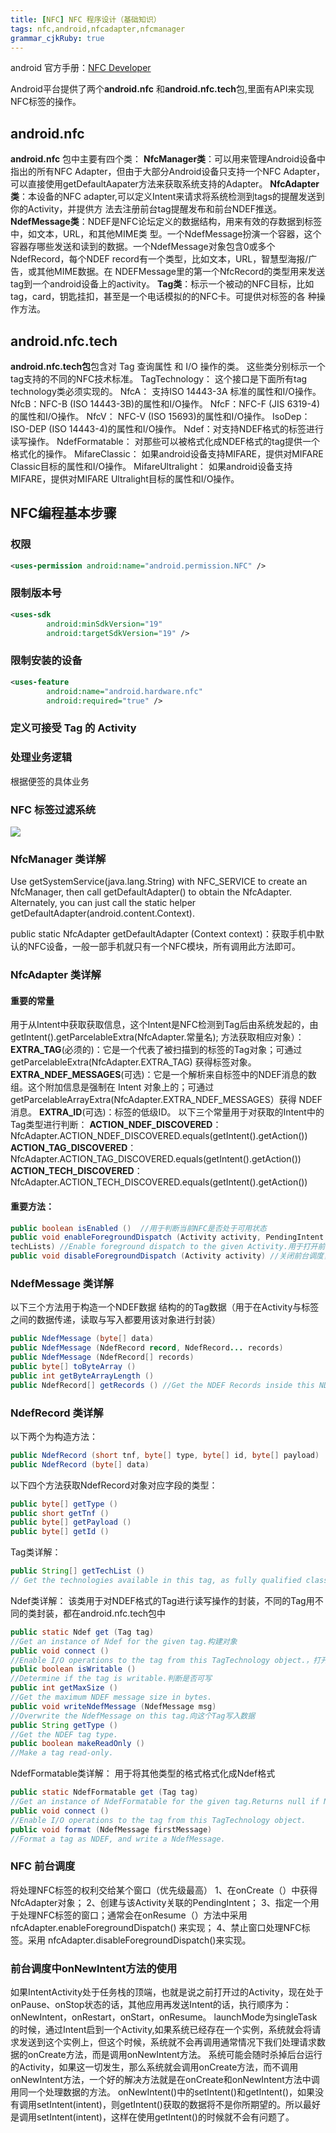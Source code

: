 ```yaml
---
title: [NFC] NFC 程序设计（基础知识）
tags: nfc,android,nfcadapter,nfcmanager
grammar_cjkRuby: true
---
```

android 官方手册：[NFC Developer][1]

Android平台提供了两个**android.nfc** 和**android.nfc.tech**包,里面有API来实现NFC标签的操作。

## android.nfc
**android.nfc** 包中主要有四个类：
**NfcManager类**：可以用来管理Android设备中指出的所有NFC Adapter，但由于大部分Android设备只支持一个NFC
Adapter，可以直接使用getDefaultAapater方法来获取系统支持的Adapter。
**NfcAdapter类**：本设备的NFC adapter,可以定义Intent来请求将系统检测到tags的提醒发送到你的Activity，并提供方
法去注册前台tag提醒发布和前台NDEF推送。
**NdefMessage类**：NDEF是NFC论坛定义的数据结构，用来有效的存数据到标签中，如文本，URL，和其他MIME类
型。一个NdefMessage扮演一个容器，这个容器存哪些发送和读到的数据。一个NdefMessage对象包含0或多个
NdefRecord，每个NDEF record有一个类型，比如文本，URL，智慧型海报/广告，或其他MIME数据。在
NDEFMessage里的第一个NfcRecord的类型用来发送tag到一个android设备上的activity。
**Tag类**：标示一个被动的NFC目标，比如tag，card，钥匙挂扣，甚至是一个电话模拟的的NFC卡。可提供对标签的各
种操作方法。

## android.nfc.tech
**android.nfc.tech包**包含对 Tag 查询属性 和 I/O 操作的类。
这些类分别标示一个tag支持的不同的NFC技术标准。
TagTechnology： 这个接口是下面所有tag technology类必须实现的。
NfcA： 支持ISO 14443-3A 标准的属性和I/O操作。
NfcB：NFC-B (ISO 14443-3B)的属性和I/O操作。
NfcF：NFC-F (JIS 6319-4)的属性和I/O操作。
NfcV： NFC-V (ISO 15693)的属性和I/O操作。
IsoDep：ISO-DEP (ISO 14443-4)的属性和I/O操作。
Ndef：对支持NDEF格式的标签进行读写操作。
NdefFormatable： 对那些可以被格式化成NDEF格式的tag提供一个格式化的操作。
MifareClassic： 如果android设备支持MIFARE，提供对MIFARE Classic目标的属性和I/O操作。
MifareUltralight： 如果android设备支持MIFARE，提供对MIFARE Ultralight目标的属性和I/O操作。


## NFC编程基本步骤
### 权限
```xml
<uses-permission android:name="android.permission.NFC" />
```
### 限制版本号
```xml
<uses-sdk
        android:minSdkVersion="19"
        android:targetSdkVersion="19" />
```
### 限制安装的设备
```xml
<uses-feature
        android:name="android.hardware.nfc"
        android:required="true" />
```
### 定义可接受 Tag 的 Activity
### 处理业务逻辑
根据便签的具体业务

### NFC 标签过滤系统
![](http://ww3.sinaimg.cn/large/ba061518gw1f5556j9ytbj20lf0awjse.jpg)

### NfcManager 类详解
Use getSystemService(java.lang.String) with NFC_SERVICE to create an NfcManager, then call getDefaultAdapter() to obtain the NfcAdapter.
Alternately, you can just call the static helper getDefaultAdapter(android.content.Context).

public static NfcAdapter getDefaultAdapter (Context context)：获取手机中默认的NFC设备，一般一部手机就只有一个NFC模块，所有调用此方法即可。

### NfcAdapter 类详解
#### **重要的常量**
用于从Intent中获取获取信息，这个Intent是NFC检测到Tag后由系统发起的，由 getIntent().getParcelableExtra(NfcAdapter.常量名); 方法获取相应对象）：
**EXTRA_TAG**(必须的)：它是一个代表了被扫描到的标签的Tag对象；可通过 getParcelableExtra(NfcAdapter.EXTRA_TAG) 获得标签对象。
**EXTRA_NDEF_MESSAGES**(可选)：它是一个解析来自标签中的NDEF消息的数组。这个附加信息是强制在 Intent 对象上的；可通过 getParcelableArrayExtra(NfcAdapter.EXTRA_NDEF_MESSAGES）获得 NDEF 消息。
**EXTRA_ID**(可选)：标签的低级ID。
以下三个常量用于对获取的Intent中的Tag类型进行判断：
**ACTION_NDEF_DISCOVERED**：NfcAdapter.ACTION_NDEF_DISCOVERED.equals(getIntent().getAction())
**ACTION_TAG_DISCOVERED**：NfcAdapter.ACTION_TAG_DISCOVERED.equals(getIntent().getAction())
**ACTION_TECH_DISCOVERED**：NfcAdapter.ACTION_TECH_DISCOVERED.equals(getIntent().getAction())
#### **重要方法：**
```java
public boolean isEnabled ()  //用于判断当前NFC是否处于可用状态
public void enableForegroundDispatch (Activity activity, PendingIntent intent, IntentFilter[] filters, String[][]
techLists) //Enable foreground dispatch to the given Activity.用于打开前台调度（拥有最高的权限），当这个Activity 位于前台（前台进程），即可调用这个方法开启前台调度，一般位于onResume()回调方法中
public void disableForegroundDispatch (Activity activity) //关闭前台调度，一般位于onPause()回调方法中
```

### NdefMessage 类详解
以下三个方法用于构造一个NDEF数据 结构的的Tag数据（用于在Activity与标签之间的数据传递，读取与写入都要用该对象进行封装）
```java
public NdefMessage (byte[] data)
public NdefMessage (NdefRecord record, NdefRecord... records)
public NdefMessage (NdefRecord[] records)
public byte[] toByteArray ()
public int getByteArrayLength ()
public NdefRecord[] getRecords () //Get the NDEF Records inside this NDEF Message.
```

### NdefRecord 类详解
以下两个为构造方法：
```java
public NdefRecord (short tnf, byte[] type, byte[] id, byte[] payload)
public NdefRecord (byte[] data)
```
以下四个方法获取NdefRecord对象对应字段的类型：
```java
public byte[] getType ()
public short getTnf ()
public byte[] getPayload ()
public byte[] getId ()
```
Tag类详解：
```java
public String[] getTechList ()
// Get the technologies available in this tag, as fully qualified class names.
```
Ndef类详解：
该类用于对NDEF格式的Tag进行读写操作的封装，不同的Tag用不同的类封装，都在android.nfc.tech包中
```java
public static Ndef get (Tag tag)  
//Get an instance of Ndef for the given tag.构建对象
public void connect ()
//Enable I/O operations to the tag from this TagTechnology object.，打开I/O操作
public boolean isWritable ()
//Determine if the tag is writable.判断是否可写
public int getMaxSize ()
//Get the maximum NDEF message size in bytes.
public void writeNdefMessage (NdefMessage msg)
//Overwrite the NdefMessage on this tag.向这个Tag写入数据
public String getType ()
//Get the NDEF tag type.
public boolean makeReadOnly ()
//Make a tag read-only.
```
NdefFormatable类详解：
用于将其他类型的格式格式化成Ndef格式
```java
public static NdefFormatable get (Tag tag)
//Get an instance of NdefFormatable for the given tag.Returns null if NdefFormatable was not enumerated in getTechList(). This indicates the tag is not NDEF formatable by this Android device.
public void connect ()
//Enable I/O operations to the tag from this TagTechnology object.
public void format (NdefMessage firstMessage)
//Format a tag as NDEF, and write a NdefMessage.
```
### NFC 前台调度
将处理NFC标签的权利交给某个窗口（优先级最高）
1、在onCreate（）中获得NfcAdapter对象；
2、创建与该Activity关联的PendingIntent；
3、指定一个用于处理NFC标签的窗口；通常会在onResume（）方法中采用nfcAdapter.enableForegroundDispatch()
来实现；
4、禁止窗口处理NFC标签。采用 nfcAdapter.disableForegroundDispatch()来实现。
### 前台调度中onNewIntent方法的使用
如果IntentActivity处于任务栈的顶端，也就是说之前打开过的Activity，现在处于onPause、onStop状态的话，其他应用再发送Intent的话，执行顺序为：
onNewIntent，onRestart，onStart，onResume。
launchMode为singleTask的时候，通过Intent启到一个Activity,如果系统已经存在一个实例，系统就会将请求发送到这个实例上，但这个时候，系统就不会再调用通常情况下我们处理请求数据的onCreate方法，而是调用onNewIntent方法。
系统可能会随时杀掉后台运行的Activity，如果这一切发生，那么系统就会调用onCreate方法，而不调用onNewIntent方法，一个好的解决方法就是在onCreate和onNewIntent方法中调用同一个处理数据的方法。
onNewIntent()中的setIntent()和getIntent()，如果没有调用setIntent(intent)，则getIntent()获取的数据将不是你所期望的。所以最好是调用setIntent(intent)，这样在使用getIntent()的时候就不会有问题了。

  [1]: https://developer.android.com/reference/android/nfc/package-summary.html
